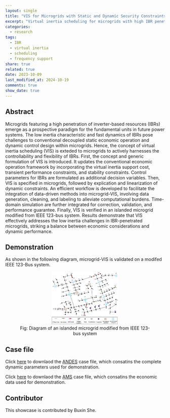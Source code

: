 ```yaml
---
layout: single
title: "VIS for Microgrids with Static and Dynamic Security Constraints"
excerpt: "Virtual inertia scheduling for microgrids with high IBR penetration to balance economic operation and dynamic performance."
categories:
  - research
tags:
  - IBR
  - virtual inertia
  - scheduling
  - frequency support
share: true
related: true
date: 2023-10-09
last_modified_at: 2024-10-19
comments: true
show_date: true
---
```

## Abstract

Microgrids featuring a high penetration of inverter-based resources (IBRs) emerge as a prospective paradigm for the fundamental units in future power systems. The low inertia characteristic and fast dynamics of IBRs pose challenges to conventional decoupled static economic operation and dynamic control design within microgrids. Hence, the concept of virtual inertia scheduling (VIS) is exteded to microgrids to actively harnesses the controllability and flexibility of IBRs. First, the concept and generic formulation of VIS is introduced. It updates the conventional economic operation framework by incorporating the virtual inertia support cost, transient performance constraints, and stability constraints. Control parameters for IBRs are formulated as additional decision variables. Then, VIS is specified in microgrids, followed by explication and linearization of dynamic constraints. An efficient workflow is developed to facilitate the integration of data-driven methods into microgrid-VIS, involving data generation, cleaning, and labeling to alleviate computational burdens. Time-domain simulation are further integrated for correction, validation, and performance guarantee. Finally, VIS is verified in an islanded microgrid modified from IEEE 123-bus system. Results demonstrate that VIS effectively addresses the low inertia challenges in IBR-penetrated microgrids, striking a balance between economic considerations and dynamic performance.

## Demonstration

As shown in the following diagram, microgrid-VIS is validated on a modifed IEEE 123-Bus system.

<figure style="text-align: center;">
  <img src="/assets/images/showcase/vis-for-microgrids-with-static-and-dynamic-security-constraints/IEEE123bus.png" alt="VIS-123bus" style="width:50%;height:50%;">
  <figcaption>Fig: Diagram of an islanded microgrid modified from IEEE 123-bus system</figcaption>
</figure>

## Case file

Click [here](https://github.com/CURENT/demo/blob/master/demo/data/case/ieee123_andes_REGCV1.xlsx) to downlaod the [ANDES](https://docs.andes.app/en/latest/) case file, which consatins the complete dynamic parameters used for demonstration.

Click [here](https://github.com/CURENT/demo/blob/master/demo/data/case/ieee123_ams_REGCV1.xlsx) to downlaod the [AMS](https://ltb.readthedocs.io/projects/ams/en/latest/) case file, which consatins the economic data used for demonstration.

## Contributor

This showcase is contributed by Buxin She.
